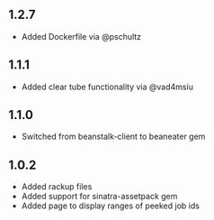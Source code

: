 1.2.7
-----------

- Added Dockerfile via @pschultz

1.1.1
-----------

- Added clear tube functionality via @vad4msiu


1.1.0
-----------

- Switched from beanstalk-client to beaneater gem


1.0.2
-----------

- Added rackup files
- Added support for sinatra-assetpack gem
- Added page to display ranges of peeked job ids
